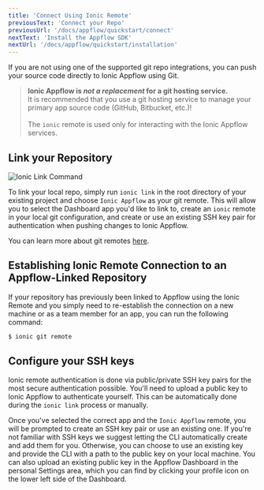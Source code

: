 ```yaml
---
title: 'Connect Using Ionic Remote'
previousText: 'Connect your Repo'
previousUrl: '/docs/appflow/quickstart/connect'
nextText: 'Install the Appflow SDK'
nextUrl: '/docs/appflow/quickstart/installation'
---
```


If you are not using one of the supported git repo integrations, you can push your source code directly to Ionic Appflow using Git.

<blockquote>
  <b>Ionic Appflow is <i>not a replacement</i> for a git hosting service.</b></br>
  It is recommended that you use a git hosting service to manage your primary app source code
  (GitHub, Bitbucket, etc.)!<br /><br />
  The <code>ionic</code> remote is used only for interacting with the Ionic Appflow services.
</blockquote>

## Link your Repository

![Ionic Link Command](/docs/v4/assets/img/appflow/ionic-link.gif)

To link your local repo, simply run `ionic link` in the root directory of your existing project and choose `Ionic Appflow` as your git remote. This will allow you to select the Dashboard app you'd like to link to, create an `ionic` remote in your local git configuration, and create or use an existing SSH key pair for authentication when pushing changes to Ionic Appflow.

You can learn more about git remotes [here](https://git-scm.com/book/en/v2/Git-Basics-Working-with-Remotes).

## Establishing Ionic Remote Connection to an Appflow-Linked Repository

If your repository has previously been linked to Appflow using the Ionic Remote and you simply need to re-establish the connection on a new machine or as a team member for an app, you can run the following command:

```bash
$ ionic git remote
```

## Configure your SSH keys

Ionic remote authentication is done via public/private SSH key pairs for the most secure authentication possible. You'll need to upload a public key to Ionic Appflow to authenticate yourself. This can be automatically done during the `ionic link` process or manually.

Once you've selected the correct app and the `Ionic Appflow` remote, you will be prompted to create an SSH key pair or use an existing one. If you're not familiar with SSH keys we suggest letting the CLI automatically create and add them for you. Otherwise, you can choose to use an existing key and provide the CLI with a path to the public key on your local machine. You can also upload an existing public key in the Appflow Dashboard in the personal Settings area, which you can find by clicking your profile icon on the lower left side of the Dashboard.